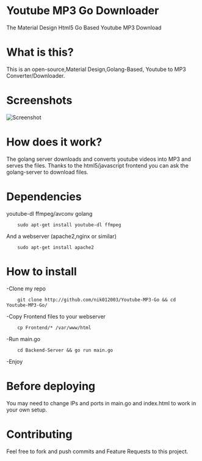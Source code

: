 # Youtube MP3 Go Downloader
The Material Design Html5 Go Based Youtube MP3 Download
# What is this?
This is an open-source,Material Design,Golang-Based, Youtube to MP3 Converter/Downloader.
# Screenshots
![Screenshot](https://github.com/nik012003/Youtube-MP3-Go/blob/master/Images/Screnshot.png)
# How does it work?
The golang server downloads and converts youtube videos into MP3 and serves the files.
Thanks to the html5/javascript frontend you can ask the golang-server to download files.
# Dependencies
youtube-dl ffmpeg/avconv golang
```
    sudo apt-get install youtube-dl ffmpeg
```
And a webserver (apache2,nginx or similar)
```
    sudo apt-get install apache2
```
# How to install
-Clone my repo
```
    git clone http://github.com/nik012003/Youtube-MP3-Go && cd Youtube-MP3-Go/
```
-Copy Frontend files to your webserver
```
    cp Frontend/* /var/www/html
```
-Run main.go
```
    cd Backend-Server && go run main.go
```
-Enjoy
# Before deploying
You may need to change IPs and ports in main.go and index.html to work in your own setup.
# Contributing
Feel free to fork and push commits and Feature Requests to this project.
